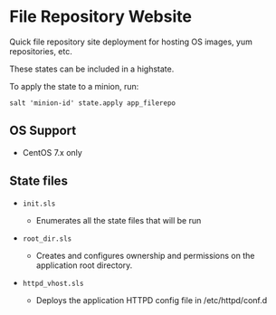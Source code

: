 # File Repository Website

Quick file repository site deployment for hosting OS images, yum repositories, etc.

These states can be included in a highstate.

To apply the state to a minion, run:

```
salt 'minion-id' state.apply app_filerepo
```


## OS Support

* CentOS 7.x only


## State files

* `init.sls`

    * Enumerates all the state files that will be run

* `root_dir.sls`

    * Creates and configures ownership and permissions on the application root directory.

* `httpd_vhost.sls`

    * Deploys the application HTTPD config file in /etc/httpd/conf.d
